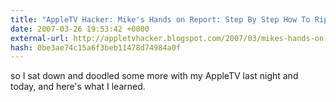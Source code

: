 ```yaml
---
title: "AppleTV Hacker: Mike's Hands on Report: Step By Step How To Rip DVDs for AppleTV with MediaFork"
date: 2007-03-26 19:53:42 +0000
external-url: http://appletvhacker.blogspot.com/2007/03/mikes-hands-on-report-step-by-step-how.html
hash: 0be3ae74c15a6f3beb11478d74984a0f
---
```


so I sat down and doodled some more with my AppleTV last night and today, and here's what I learned.
